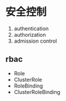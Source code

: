 # 安全控制

1. authentication
2. authorization
3. admission control

## rbac

- Role
- ClusterRole
- RoleBinding
- ClusterRoleBinding
